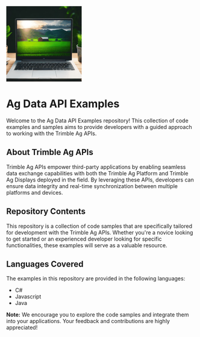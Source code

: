 <img src="7d517d70-9430-48da-87f7-866fcce17e66%20(1).gif" alt="Ag Data API" width="200" />

# **Ag Data API Examples**
Welcome to the Ag Data API Examples repository! This collection of code examples and samples aims to provide developers with a guided approach to working with the Trimble Ag APIs.

## About Trimble Ag APIs
Trimble Ag APIs empower third-party applications by enabling seamless data exchange capabilities with both the Trimble Ag Platform and Trimble Ag Displays deployed in the field. By leveraging these APIs, developers can ensure data integrity and real-time synchronization between multiple platforms and devices.

## Repository Contents
This repository is a collection of code samples that are specifically tailored for development with the Trimble Ag APIs. Whether you're a novice looking to get started or an experienced developer looking for specific functionalities, these examples will serve as a valuable resource.

## Languages Covered
The examples in this repository are provided in the following languages:

- C#
- Javascript
- Java

**Note:** We encourage you to explore the code samples and integrate them into your applications. Your feedback and contributions are highly appreciated!
